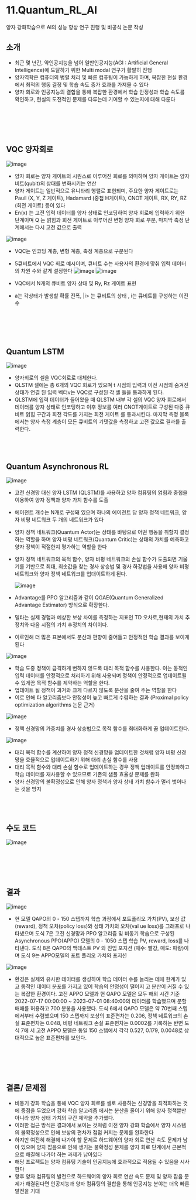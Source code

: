 # 11.Quantum_RL_AI
양자 강화학습으로 AI의 성능 향상 연구 진행 및 비공식 논문 작성




## 소개 <br/>
- 최근 몇 년간, 약인공지능을 넘어 일반인공지능(AGI : Artificial General Intelligence)에 도달하기 위한 Multi modal 연구가 활발히 진행<br/>
- 양자역학은 컴퓨터의 병렬 처리 및 빠른 컴퓨팅이 가능하게 하며, 복잡한 현실 환경에서 최적의 행동 결정 및 학습 속도 증가 효과를 가져올 수 있다<br/>
- 양자 회로와 인공지능의 결합을 통해 복잡한 환경에서 학습 안정성과 학습 속도를 확인하고, 현실의 도전적인 문제를 다루는데 기여할 수 있는지에 대해 다룬다<br/>

<br/><br/><br/><br/>

## VQC 양자회로 <br/>
 ![image](https://github.com/wjtls/11.Quantum_RL_AI/assets/60399060/b3c0b0d6-3d47-4d2b-81d8-b04b0d3e5f3c)
- 양자 회로는 양자 게이트의 시퀀스로 이루어진 회로를 의미하며 양자 게이트는 양자비트(qubit)의 상태를 변화시키는 연산 
- 양자 게이트는 일반적으로 유니타리 행렬로 표현되며, 주요한 양자 게이트로는 Pauil (X, Y, Z 게이트), Hadamard (중첩 H게이트), CNOT 게이트, RX, RY, RZ (회전 게이트) 등이 있다
- En(x) 는 고전 입력 데이터를 양자 상태로 인코딩하여 양자 회로에 입력하기 위한 단계이며 Q 는 얽힘과 회전 게이트로 이루어진 변형 양자 회로 부분, 마지막 측정 단계에서는 다시 고전 값으로 출력


 ![image](https://github.com/wjtls/11.Quantum_RL_AI/assets/60399060/2036466b-f87f-44cf-88a8-9527c81967a3)
 
 
- VQC는 인코딩 계층, 변형 계층, 측정 계층으로 구분된다
- 5큐비트에서 VQC 회로 예시이며, 큐비트 수는 사용자의 환경에 맞춰 입력 데이터의 차원 수와 같게 설정한다
 ![image](https://github.com/wjtls/11.Quantum_RL_AI/assets/60399060/29a0e4a7-fd02-40ab-8f0f-e98fd0e1c021)
 ![image](https://github.com/wjtls/11.Quantum_RL_AI/assets/60399060/cfa95ac7-0a5b-43c9-8258-b8d007db00c3)

- VQC에서 N개의 큐비트 양자 상태 및 Ry, Rz 게이트 표현
- a는 각상태가 발생할 확률 진폭, |i> 는 큐비트의 상태 , i는 큐비트를 구성하는 이진수

  
<br/><br/><br/><br/>


## Quantum LSTM 
  ![image](https://github.com/wjtls/11.Quantum_RL_AI/assets/60399060/1cc6f7f0-2ba3-442e-8857-358255a0cee6)
- 양자회로의 셀을 VQC회로로 대체한다.
- QLSTM 셀에는 총 6개의 VQC 회로가 있으며 t 시점의 입력과 이전 시점의 숨겨진 상태가 연결 된 입력 벡터v는 VQC로 구성된 각 셀 들을 통과하게 된다.
- QLSTM에 입력 데이터가 들어왔을 때 QLSTM 내부 각 셀의 VQC 양자 회로에서 데이터를 양자 상태로 인코딩하고 이후 정보를 여러 CNOT게이트로 구성된 다중 큐비트 얽힘 구간과 회전 각도를 가지는 회전 게이트 
  를 통과시킨다. 마지막 측정 블록에서는 양자 측정 계층이 모든 큐비트의 기댓값을 측정하고 고전 값으로 결과를 출력한다.
<br/><br/><br/><br/>

## Quantum Asynchronous RL 
  ![image](https://github.com/wjtls/11.Quantum_RL_AI/assets/60399060/e9432398-9e30-4b98-ad54-9c14a266b08c)
- 고전 신경망 대신 양자 LSTM (QLSTM)를 사용하고 양자 컴퓨팅의 얽힘과 중첩을 이용하여 양자 정책과 양자 가치 함수를 도출
- 에이전트 개수는 N개로 구성돼 있으며 하나의 에이전트 당 양자 정책 네트워크, 양자 비평 네트워크 두 개의 네트워크가 있다
- 양자 정책 네트워크(Quantum Actor)는 상태를 바탕으로 어떤 행동을 취할지 결정하는 역할을 하며 양자 비평 네트워크(Quantum Critic)는 상태의 가치를 예측하고 양자 정책이 적절한지 평가하는 역할을 한다
- 양자 정책 네트워크의 목적 함수, 양자 비평 네트워크의 손실 함수가 도출되면 기울기를 기반으로 최대, 최솟값을 찾는 경사 상승법 및 경사 하강법을 사용해 양자 비평 네트워크와 양자 정책 네트워크를 업대이트하게 된다.

  ![image](https://github.com/wjtls/11.Quantum_RL_AI/assets/60399060/795fcbb7-1829-4801-bf44-d19e1de41a2f)
- Advantage를 PPO 알고리즘과 같이 QGAE(Quantum Generalized Advantage Estimator) 방식으로 확장한다.
- 델타는 실제 경험과 예상한 보상 차이를 측정하는 지표인 TD 오차로,현재의 가치 추정치와 다음 시점의 가치 추정치의 차이이다.
- 이로인해 더 많은 표본에서도 분산과 편향이 줄어들고 안정적인 학습 결과를 보이게 된다

 ![image](https://github.com/wjtls/11.Quantum_RL_AI/assets/60399060/620ee568-a972-4d52-b02a-103f84bfbd6d)
- 학습 도중 정책이 급격하게 변하지 않도록 대리 목적 함수를 사용한다. 이는 동적인 입력 데이터를 안정적으로 처리하기 위해 사용되며 정책이 안정적으로 업데이트될 수 있게끔 목적 함수를 제약하는 역할을 한다.
- 업데이트 될 정책이 과거와 크게 다르지 않도록 분산을 줄여 주는 역할을 한다
- 이로 인해 타 알고리즘보다 안정성이 높고 빠르게 수렴하는 결과 (Proximal policy optimization algorithms 논문 근거)

 ![image](https://github.com/wjtls/11.Quantum_RL_AI/assets/60399060/9f861fb4-a167-4c85-8c6f-3e44538ba58e)
- 정책 신경망의 가중치를 경사 상승법으로 목적 함수를 최대화하게 끔 업데이트한다.
  
 ![image](https://github.com/wjtls/11.Quantum_RL_AI/assets/60399060/07c09979-59f3-4851-aa6f-a78d94011b4c)
- 대리 목적 함수를 계산하여 양자 정책 신경망을 업데이트한 것처럼 양자 비평 신경망을 효율적으로 업데이트하기 위해 대리 손실 함수를 사용
- 대리 목적 함수와 대리 손실 함수로 업데이트하는 경우 정책 업데이트를 안정화하고 학습 데이터를 재사용할 수 있으므로 기존의 샘플 효율성 문제를 완화
- 양자 신경망의 불확정성으로 인해 양자 정책과 양자 상태 가치 함수가 멀리 벗어나는 것을 방지
<br/><br/><br/><br/>

## 수도 코드 
 ![image](https://github.com/wjtls/11.Quantum_RL_AI/assets/60399060/cc6f0f0c-7a56-4548-bec6-036ae4cab480)

<br/><br/><br/><br/>

## 결과
 ![image](https://github.com/wjtls/11.Quantum_RL_AI/assets/60399060/887fc10e-95f6-4bbd-8c5d-d0de6f00e1ed)
 
- 현 모델 QAPO의 0 - 150 스텝까지 학습 과정에서 포트폴리오 
가치(PV), 보상 값(reward), 정책 오차(policy loss)와 상태 가치의 오차(val 
ue loss)를 그래프로 나타냈으며 도식 7은 고전 신경망과 PPO 알고리즘 
및 비동기 학습으로 구성된 Asynchronous PPO(APPO) 모델의 0 - 1050 
스텝 학습 PV, reward, loss를 나타낸다. 도식 8은 QAPO의 백테스트 PV 
와 진입 포지션 (매수: 빨강, 매도: 파랑)이며 도식 9는 APPO모델의 포트 
폴리오 가치와 포지션

![image](https://github.com/wjtls/11.Quantum_RL_AI/assets/60399060/078b5cee-ae99-4595-9396-ed36fe21232d)

-  환경은 실제와 유사한 데이터를 생성하여 학습 데이터 수를 늘리는 데에 
한계가 있고 동적인 데이터 분포를 가지고 있어 학습의 안정성이 떨어지 
고 분산이 커질 수 있는 복잡한 환경이다. 고전 APPO 모델과 현 QAPO 
모델은 모두 해외 시간 기준 2022-07-17 00:00:00 ~ 2023-07-01 08:40:00의 데이터를 학습했으며 분할 매매를 허용하고 700 분봉을 
사용했다. 도식 6에서 QAPO 모델은 약 70번째 스텝에서부터 수렴했으며 
150 스텝까지 보상의 표준편차는 0.206, 정책 네트워크의 손실 표준편차는 
0.048, 비평 네트워크 손실 표준편차는 0.0002를 기록하는 반면 도식 7에 
서 고전 APPO 모델은 동일 150 스텝에서 각각 0.527, 0.179, 0.0048로 상 
대적으로 높은 표준편차를 보인다.


<br/><br/><br/><br/>

## 결론/ 문제점
- 비동기 강화 학습을 통해 VQC 양자 회로를 셀로 사용하는 신경망을 최적화하는 것에 중점을 두었으며 강화 학습 알고리즘 에서는 분산을 줄이기 위해 양자 정책뿐만 아니라 양자 상태 가치의 구간 제약을 추가했다.
- 이러한 접근 방식은 결과에서 보이는 것처럼 이전 양자 강화 학습에서 양자 시스템의 불확정성으로 인해 보상의 편차가 점점 커지는 문제를 완화한다
- 하지만 여전히 해결해 나가야 할 문제로 하드웨어의 양자 회로 연산 속도 문제가 남아 있으며 양자 잡음으로 인해 생기는 불확정성 문제를 양자 회로 단계에서 근본적으로 해결해 나가야 하는 과제가 남아있다
- 해당 프로젝트는 양자 컴퓨팅 기술이 인공지능에 효과적으로 적용될 수 있음을 시사한다
- 향후 양자 컴퓨팅의 발전으로 하드웨어의 양자 회로 연산 속도 문제 및 양자 잡음 문제가 해결된다면 인공지능과 양자 컴퓨팅의 결합을 통해 인공지능 분야는 더욱 빠른 발전을 기대





